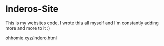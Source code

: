 # Inderos-Site
This is my websites code, I wrote this all myself and I'm constantly adding more and more to it :)

ohhomie.xyz/indero.html
